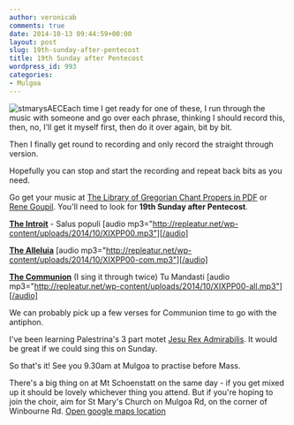 ```yaml
---
author: veronicab
comments: true
date: 2014-10-13 09:44:59+00:00
layout: post
slug: 19th-sunday-after-pentecost
title: 19th Sunday after Pentecost
wordpress_id: 993
categories:
- Mulgoa
---
```


![stmarysAEC](http://repleatur.net/wp-content/uploads/2012/12/stmarysAEC-300x239.jpg)Each time I get ready for one of these, I run through the music with someone and go over each phrase, thinking I should record this, then, no, I'll get it myself first, then do it over again, bit by bit.

Then I finally get round to recording and only record the straight through version.

Hopefully you can stop and start the recording and repeat back bits as you need.

Go get your music at [The Library of Gregorian Chant Propers in PDF](http://www.institute-christ-king.org/latin-mass-resources/sacred-music/) or [Rene Goupil](http://www.ccwatershed.org/goupil/).  You'll need to look for **19th Sunday after Pentecost**.

**[The Introit](http://repleatur.net/wp-content/uploads/2014/10/XIXPP00.mp3)** - Salus populi
[audio mp3="http://repleatur.net/wp-content/uploads/2014/10/XIXPP00.mp3"][/audio]

**[The Alleluia](http://repleatur.net/wp-content/uploads/2014/10/XIXPP00-com.mp3)**
[audio mp3="http://repleatur.net/wp-content/uploads/2014/10/XIXPP00-com.mp3"][/audio]

**[The Communion](http://repleatur.net/wp-content/uploads/2014/10/XIXPP00-all.mp3)** (I sing it through twice) Tu Mandasti
[audio mp3="http://repleatur.net/wp-content/uploads/2014/10/XIXPP00-all.mp3"][/audio]

We can probably pick up a few verses for Communion time to go with the antiphon.

I've been learning Palestrina's 3 part motet [Jesu Rex Admirabilis](http://www.kidschant.com/jesurex.html).  It would be great if we could sing this on Sunday.

So that's it!  See you 9.30am at Mulgoa to practise before Mass.

There's a big thing on at Mt Schoenstatt on the same day - if you get mixed up it should be lovely whichever thing you attend.  But if you're hoping to join the choir, aim for St Mary's Church on Mulgoa Rd, on the corner of Winbourne Rd. [Open google maps location](http://goo.gl/maps/3LTv0)



